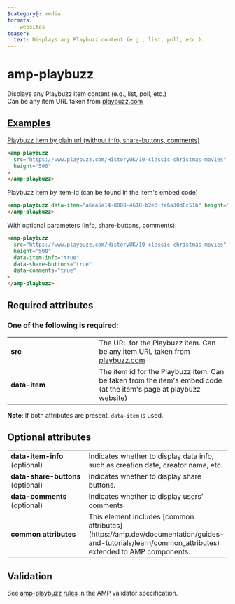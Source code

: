 ```yaml
---
$category@: media
formats:
  - websites
teaser:
  text: Displays any Playbuzz content (e.g., list, poll, etc.).
---
```


<!---
Copyright 2017 The AMP HTML Authors.

Licensed under the Apache License, Version 2.0 (the "License");
you may not use this file except in compliance with the License.
You may obtain a copy of the License at

      http://www.apache.org/licenses/LICENSE-2.0

Unless required by applicable law or agreed to in writing, software
distributed under the License is distributed on an "AS-IS" BASIS,
WITHOUT WARRANTIES OR CONDITIONS OF ANY KIND, either express or implied.
See the License for the specific language governing permissions and
limitations under the License.
-->

# amp-playbuzz

Displays any Playbuzz item content (e.g., list, poll, etc.)<br>
Can be any item URL taken from <a href="http://www.playbuzz.com">playbuzz.com

## Examples

Playbuzz Item by plain url (without info, share-buttons, comments)

```html
<amp-playbuzz
  src="https://www.playbuzz.com/HistoryUK/10-classic-christmas-movies"
  height="500"
>
</amp-playbuzz>
```

Playbuzz Item by item-id (can be found in the item's embed code)

```html
<amp-playbuzz data-item="a6aa5a14-8888-4618-b2e3-fe6a30d8c51b" height="500">
</amp-playbuzz>
```

With optional parameters (info, share-buttons, comments):

```html
<amp-playbuzz
  src="https://www.playbuzz.com/HistoryUK/10-classic-christmas-movies"
  height="500"
  data-item-info="true"
  data-share-buttons="true"
  data-comments="true"
>
</amp-playbuzz>
```

## Required attributes

### One of the following is required:

<table>
  <tr>
    <td width="40%"><strong>src</strong></td>
    <td>The URL for the Playbuzz item.
    Can be any item URL taken from <a href="http://www.playbuzz.com">playbuzz.com</a></td>
  </tr>
  <tr>
    <td width="40%"><strong>data-item</strong></td>
    <td>The item id for the Playbuzz item.
    Can be taken from the item's embed code (at the item's page at playbuzz website)</td>
  </tr>
</table>

**Note**: If both attributes are present, `data-item` is used.

## Optional attributes

<table>
  <tr>
    <td width="40%"><strong>data-item-info </strong> (optional)</td>
    <td>Indicates whether to display data info, such as creation date, creator name, etc.</td>
  </tr>
  <tr>
    <td width="40%"><strong>data-share-buttons</strong> (optional)</td>
    <td>Indicates whether to display share buttons.</td>
  </tr>
  <tr>
    <td width="40%"><strong>data-comments</strong> (optional)</td>
    <td>Indicates whether to display users' comments.</td>
  </tr>
  <tr>
    <td width="40%"><strong>common attributes</strong></td>
    <td>This element includes [common attributes](https://amp.dev/documentation/guides-and-tutorials/learn/common_attributes) extended to AMP components.</td>
  </tr>
</table>

## Validation

See [amp-playbuzz rules](https://github.com/ampproject/amphtml/blob/master/extensions/amp-playbuzz/validator-amp-playbuzz.protoascii) in the AMP validator specification.

